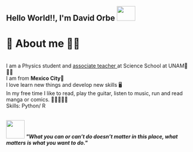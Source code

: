 <h2> Hello World!!, I'm David Orbe <img src="https://media.giphy.com/media/wrwRs5SZHfP6E/giphy.gif" width="50" height="40"></h2>

<!-- Description about me -->
<h1>🤔 About me 👨‍💻 </h1> <br />
I am a Physics student and <a href="http://www.fciencias.unam.mx/directorio/85637"> associate teacher </a> at Science School at UNAM🏫👨‍🔬<br />
I am from <strong> Mexico City</strong>🌮<br />
I love learn new things and develop new skills 🖥️<br />
In my free time I like to read, play the guitar, listen to music, run and read manga or comics. 📖🎸🎶🏃‍♂️ <br />
Skills: Python/ R <br /> <br />

<img src="http://pa1.narvii.com/5780/8f696b9acc4fe7b934568c2c211c74cc8cc8620c_hq.gif" width="50"> <em><b> "What you can or can’t do doesn’t matter in this place, what matters is what you want to do."<b></em>
